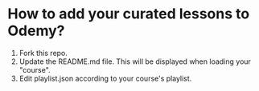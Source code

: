 # How to add your curated lessons to Odemy?

1. Fork this repo.
2. Update the README.md file. This will be displayed when loading your "course".
3. Edit playlist.json according to your course's playlist.
